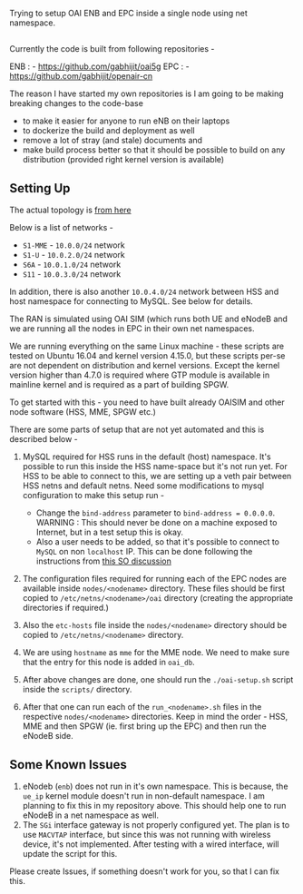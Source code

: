 Trying to setup OAI ENB and EPC inside a single node using net namespace.

##
Currently the code is built from following repositories -

ENB : - https://github.com/gabhijit/oai5g
EPC : - https://github.com/gabhijit/openair-cn

The reason I have started my own repositories is I am going to be making breaking changes to the code-base
 - to make it easier for anyone to run eNB on their laptops
 - to dockerize the build and deployment as well
 - remove a lot of stray (and stale) documents and
 - make build process better so that it should be possible to build on any distribution (provided right kernel version is available)

## Setting Up

The actual topology is [from here](https://www.tutorialspoint.com/lte/images/lte_epc.jpg)

Below is a list of networks -
 - `S1-MME` - `10.0.0/24` network
 - `S1-U` - `10.0.2.0/24` network
 - `S6A` - `10.0.1.0/24` network
 - `S11` - `10.0.3.0/24` network

In addition, there is also another `10.0.4.0/24` network between HSS and host namespace for connecting to MySQL. See below for details.

The RAN is simulated using OAI SIM (which runs both UE and eNodeB and we are running all the nodes in EPC in their own net namespaces.

We are running everything on the same Linux machine - these scripts are tested on Ubuntu 16.04 and kernel version 4.15.0, but these scripts per-se are not dependent on distribution and kernel versions. Except the kernel version higher than 4.7.0 is required where GTP module is available in mainline kernel and is required as a part of building SPGW.

To get started with this - you need to have built already OAISIM and other node software (HSS, MME, SPGW etc.)

There are some parts of setup that are not yet automated and this is described below -

1. MySQL required for HSS runs in the default (host) namespace. It's possible to run this inside the HSS name-space but it's not run yet. For HSS to be able to connect to this, we are setting up a veth pair between HSS netns and default netns. Need some modifications to mysql configuration to make this setup run -
   - Change the `bind-address` parameter to `bind-address = 0.0.0.0`. WARNING : This should never be done on a machine exposed to Internet, but in a test setup this is okay.
   - Also a user needs to be added, so that it's possible to connect to `MySQL` on non `localhost` IP. This can be done following the instructions from [this SO discussion](https://stackoverflow.com/questions/1559955/host-xxx-xx-xxx-xxx-is-not-allowed-to-connect-to-this-mysql-server)

2. The configuration files required for running each of the EPC nodes are available inside `nodes/<nodename>` directory. These files should be first copied to `/etc/netns/<nodename>/oai` directory (creating the appropriate directories if required.)

3. Also the `etc-hosts` file inside the `nodes/<nodename>` directory should be copied to `/etc/netns/<nodename>` directory.

4. We are using `hostname` as `mme` for the MME node. We need to make sure that the entry for this node is added in `oai_db`.

5. After above changes are done, one should run the `./oai-setup.sh` script inside the `scripts/` directory.

6. After that one can run each of the `run_<nodename>.sh` files in the respective `nodes/<nodename>` directories. Keep in mind the order - HSS, MME and then SPGW (ie. first bring up the EPC) and then run the eNodeB side.

## Some Known Issues

1. eNodeb (`enb`) does not run in it's own namespace. This is because, the `ue_ip` kernel module doesn't run in non-default namespace. I am planning to fix this in my repository above. This should help one to run eNodeB in a net namespace as well.
2. The `SGi` interface gateway is not properly configured yet. The plan is to use `MACVTAP` interface, but since this was not running with wireless device, it's not implemented. After testing with a wired interface, will update the script for this.

Please create Issues, if something doesn't work for you, so that I can fix this.

